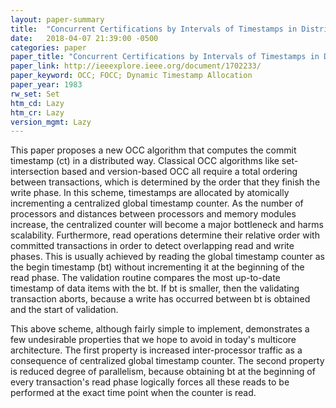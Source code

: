 ```yaml
---
layout: paper-summary
title:  "Concurrent Certifications by Intervals of Timestamps in Distributed Database Systems"
date:   2018-04-07 21:39:00 -0500
categories: paper
paper_title: "Concurrent Certifications by Intervals of Timestamps in Distributed Database Systems"
paper_link: http://ieeexplore.ieee.org/document/1702233/
paper_keyword: OCC; FOCC; Dynamic Timestamp Allocation
paper_year: 1983
rw_set: Set
htm_cd: Lazy 
htm_cr: Lazy
version_mgmt: Lazy
---
```


This paper proposes a new OCC algorithm that computes the commit timestamp (ct) in a distributed way.
Classical OCC algorithms like set-intersection based and version-based OCC all require a total ordering
between transactions, which is determined by the order that they finish the write phase. In this scheme,
timestamps are allocated by atomically incrementing a centralized global timestamp counter. As the 
number of processors and distances between processors and memory modules increase, the centralized
counter will become a major bottleneck and harms scalability. Furthermore, read operations determine
their relative order with committed transactions in order to detect overlapping read and write phases.
This is usually achieved by reading the global timestamp counter as the begin timestamp (bt) without 
incrementing it at the beginning of the read phase. The validation routine compares the most up-to-date 
timestamp of data items with the bt. If bt is smaller, then the validating transaction aborts, because a
write has occurred between bt is obtained and the start of validation. 

This above scheme, although fairly simple to implement, demonstrates a few undesirable properties that
we hope to avoid in today's multicore architecture. The first property is increased inter-processor traffic 
as a consequence of centralized global timestamp counter. The second property is reduced degree of parallelism,
because obtaining bt at the beginning of every transaction's read phase logically forces all these reads to
be performed at the exact time point when the counter is read. 